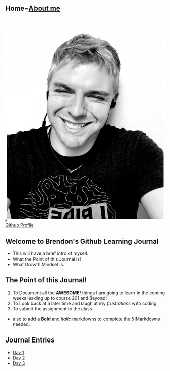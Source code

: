## Home~[About me](aboutMe.md)

![Image](Githubimage.jpg)
[Github Profile](https://github.com/BrendonLH) 

## Welcome to Brendon's Github Learning Journal

- This will have a brief intro of myself.
- What the Point of this Journal is!
- What Growth Mindset is. 


## The Point of this Journal!

1. To Document all the <strong>AWESOME!</strong> things I am going to learn in the coming weeks leading up to course 201 and Beyond!
2. To Look back at a later time and laugh at my <em>frustrations</em> with coding
3. To submit the assignment to the class 
- also to add a **Bold** and _italic_ markdowns to complete the 5 Markdowns needed.

 
## Journal Entries

+ [Day 1](day1.md)
+ [Day 2](day2.md)
+ [Day 3](day3.md) 



 

